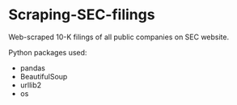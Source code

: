 # Scraping-SEC-filings
Web-scraped 10-K filings of all public companies on SEC website. 

Python packages used:
- pandas
- BeautifulSoup
- urllib2
- os
